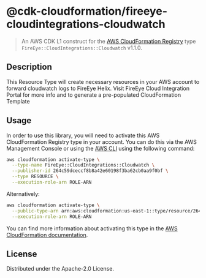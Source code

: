 # @cdk-cloudformation/fireeye-cloudintegrations-cloudwatch

> An AWS CDK L1 construct for the [AWS CloudFormation Registry] type `FireEye::CloudIntegrations::Cloudwatch` v1.1.0.

[AWS CloudFormation Registry]: https://docs.aws.amazon.com/AWSCloudFormation/latest/UserGuide/registry.html

## Description

This Resource Type will create necessary resources in your AWS account to forward cloudwatch logs to FireEye Helix. Visit FireEye Cloud Integration Portal for more info and to generate a pre-populated CloudFormation Template

## Usage

In order to use this library, you will need to activate this AWS CloudFormation Registry type in your account. You can do this via the AWS Management Console or using the [AWS CLI](https://aws.amazon.com/cli/) using the following command:

```sh
aws cloudformation activate-type \
  --type-name FireEye::CloudIntegrations::Cloudwatch \
  --publisher-id 264c59dceccf8b8a42e60198f3ba62cb0aa9f0bf \
  --type RESOURCE \
  --execution-role-arn ROLE-ARN
```

Alternatively:

```sh
aws cloudformation activate-type \
  --public-type-arn arn:aws:cloudformation:us-east-1::type/resource/264c59dceccf8b8a42e60198f3ba62cb0aa9f0bf/FireEye-CloudIntegrations-Cloudwatch \
  --execution-role-arn ROLE-ARN
```

You can find more information about activating this type in the [AWS CloudFormation documentation](https://docs.aws.amazon.com/AWSCloudFormation/latest/UserGuide/registry-public.html).

## License

Distributed under the Apache-2.0 License.
